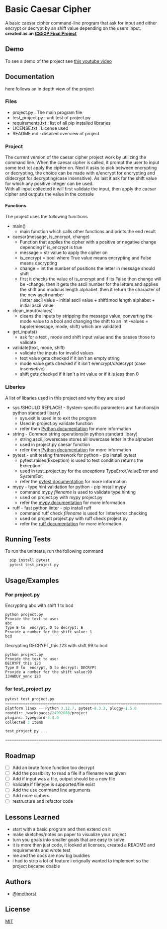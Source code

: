 
# Basic Caesar Cipher

A basic caesar cipher command-line program that ask for input and either encrypt or decrypt by an shift value depending on the users input.\
**created as an [CS50P Final Project](https://cs50.harvard.edu/python/2022/)**

## Demo

To see a demo of the project see [this youtube video](https://www)

## Documentation

here follows an in depth view of the project

### Files

- project.py : The main program file
- test_project.py : unti test of project.py
- requirements.txt : list of all pip installed libraries
- LICENSE.txt : License used
- README.md : detailed overview of project

### Project

The current version of the caesar cipher project work by utilizing the command line.
When the caesar cipher is called, it prompt the user to input some text tot apply the cipher on. Next it asks to pick between encrypting or decrypting, the choice can be made with e/encrypt  for encrypting and d/decrypt for decrypting(case insensitive). As last it ask for the shift value for which any positive integer can be used.\
With all input collected it will first validate the input, then apply the caesar cipher and outputs the value in the console

#### Functions

The project uses the following functions

- main()
  - main function which calls other functions and prints the end result
- caesar(message, is_encrypt, change)
  - Function that applies the cipher with a positive or negative change depending if is_encrypt is true
  - message = str value to apply the cipher on
  - is_encrypt = bool where True value means encrypting and False means decrypting
  - change = int the number of positions the letter in message should shift
  - first it checks the value of is_encrypt and if its False then change will be -change, then it gets the ascii number for the letters and applies the shift and modulus length alphabet. then it return the character of the new ascii number\
   (letter ascii value - initial ascii value + shift)mod length alphabet + initial ascii value
- clean_input(values)
  - cleans the inputs by stripping the message value, converting the mode value to a bool and changing the shift to an int
  -values = tupple(message, mode, shift) which are validated
- get_inputs()
  - ask for a text , mode and shift input value and the passes those to validate
- validate(text, mode, shift)
  - validate the inputs for invalid values
  - text value gets checked if it isn't an empty string
  - mode value gets checked if it isn't e/encrypt/d/decrypt (case insensetive)
  - shift gets checked if it isn't a int value or if it is less then 0

### Libaries

A list of libaries used in this project and why they are used

- sys !SHOULD REPLACE! - System-specific parameters and functions(in python standard libary)
  - sys.exit is used in to exit the program
  - Used in project.py validate function
  - refer then [Python documentation](https://docs.python.org/3/library/sys.html#sys.exit) for more information
- string - Common string operations(in python standard libary)
  - string.ascii_lowerscase stores all lowercase letter in the alphabet
  - used in project.py caesar function
  - refer then [Python documentation](https://docs.python.org/3/library/string.html#string.ascii_lowercase) for more information
- pytest - unit testing framework for python - pip install pytest
  - pytest.raises(Exception) is used to test condition returns the Exception
  - used in test_project.py for the exceptions TypeError,ValueError and SystemExit
  - refer the [pytest documentation](https://docs.pytest.org/en/latest/#) for more information
- mypy - type hint validation for python - pip install mypy
  - command mypy *filename* is used to validate type hinting
  - used on project.py with mypy project.py
  - refer the [mypy documentation](https://mypy.readthedocs.io/en/stable/) for more information
- ruff - fast python linter - pip install ruff
  - command ruff check *filename* is used for linter/error checking
  - used on project project.py with ruff check project.py
  - refer the [ruff documentation](https://docs.astral.sh/ruff/) for more information

## Running Tests

To run the unittests, run the following command

``` bash
  pip install pytest
  pytest test_project.py
```

## Usage/Examples

### For project.py

Encrypting abc with shift 1 to bcd

```text
python project.py
Provide the text to use:
abc
Type E to  encrypt, D to decrypt: E
Provide a number for the shift value: 1
bcd
```

Decrypting DECRYPT_this 123 with shift 99 to bcd

``` text
python project.py
Provide the text to use:
DECRYPT_this 123
Type E to  encrypt, D to decrypt: DECRYPt
Provide a number for the shift value:99
IJHWDUY_ymnx 123
```

### for test_project.py

```python
pytest test_project.py
=================================================================================== test session starts ====================================================================================
platform linux -- Python 3.12.7, pytest-8.3.3, pluggy-1.5.0
rootdir: /workspaces/24992088/project
plugins: typeguard-4.4.0
collected 3 items

test_project.py ...                                                                                                                                                                  [100%]

==================================================================================== 3 passed in 0.02s =====================================================================================
```

## Roadmap

- [ ] Add an brute force function too decrypt
- [ ] Add the possibility to read a file if a filename was given
- [ ] Add if input was a file, output  should be a new file
- [ ] Validate if filetype is supported/file exist
- [ ] Add the use command line arguments
- [ ] Add more ciphers
- [ ] restructure and refactor code

## Lessons Learned

- start with a basic program and then extend on it
- make sketches/notes on paper to visualize your project
- turn you goals into smaller goals that are easy to solve
- it is more then just code, it looked at licenses, created a README and requirements and wrote test
- me and the docs are now big buddies
- i had to strip a lot of feature i orignally wanted to implement so the project became doable

## Authors

- [@jmethorst](https://github.com/jmethorst)

## License

[MIT](https://choosealicense.com/licenses/mit/)
